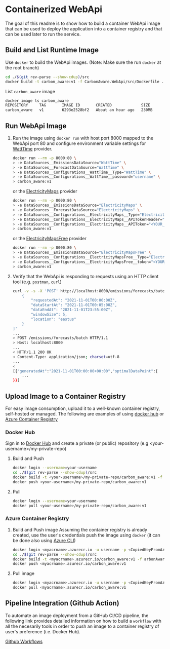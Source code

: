 # Containerized WebApi

The goal of this readme is to show how to build a container WebApi image that
can be used to deploy the application into a container registry and that can be
used later to run the service.

## Build and List Runtime Image

Use `docker` to build the WebApi images. (Note: Make sure the run `docker` at
the root branch)

```sh
cd ./$(git rev-parse --show-cdup)/src
docker build -t carbon_aware:v1 -f CarbonAware.WebApi/src/Dockerfile .
```

List `carbon_aware` image

```sh
docker image ls carbon_aware
REPOSITORY     TAG       IMAGE ID       CREATED             SIZE
carbon_aware   v1        6293e2528bf2   About an hour ago   230MB
```

## Run WebApi Image

1. Run the image using `docker run` with host port 8000 mapped to the WebApi
   port 80 and configure environment variable settings for
   [WattTime](https://www.watttime.org) provider.

   ```sh
   docker run --rm -p 8000:80 \
   > -e DataSources__EmissionsDataSource="WattTime" \
   > -e DataSources__ForecastDataSource="WattTime" \
   > -e DataSources__Configurations__WattTime__Type="WattTime" \
   > -e DataSources__Configurations__WattTime__password="username" \
   > carbon_aware:v1
   ```

   or the [ElectricityMaps](https://www.electricitymaps.com) provider

   ```sh
   docker run --rm -p 8000:80 \
   > -e DataSources__EmissionsDataSource="ElectricityMaps" \
   > -e DataSources__ForecastDataSource="ElectricityMaps" \
   > -e DataSources__Configurations__ElectricityMaps__Type="ElectricityMaps" \
   > -e DataSources__Configurations__ElectricityMaps__APITokenHeader="auth-token" \
   > -e DataSources__Configurations__ElectricityMaps__APIToken="<YOUR_ELECTRICITYMAPS_TOKEN>" \
   > carbon_aware:v1
   ```

   or the [ElectricityMapsFree](https://www.co2signal.com/) provider

   ```sh
   docker run --rm -p 8000:80 \
   > -e DataSources__EmissionsDataSource="ElectricityMapsFree" \
   > -e DataSources__Configurations__ElectricityMapsFree__Type="ElectricityMapsFree" \
   > -e DataSources__Configurations__ElectricityMapsFree__token="<YOUR_CO2SIGNAL_TOKEN>" \
   > carbon_aware:v1
   ```

1. Verify that the WebApi is responding to requests using an HTTP client tool
   (e.g. `postman`, `curl`)

   ```sh
   curl -v -s -X 'POST' http://localhost:8000/emissions/forecasts/batch  -H 'accept: */*' -H 'Content-Type: application/json' -d '[
       {
           "requestedAt": "2021-11-01T00:00:00Z",
           "dataStartAt": "2021-11-01T00:05:00Z",
           "dataEndAt": "2021-11-01T23:55:00Z",
           "windowSize": 5,
           "location": "eastus"
       }
   ]'
   ...
   > POST /emissions/forecasts/batch HTTP/1.1
   > Host: localhost:8000
   ...
   < HTTP/1.1 200 OK
   < Content-Type: application/json; charset=utf-8
   ...
   <
   [{"generatedAt":"2021-11-01T00:00:00+00:00","optimalDataPoint":{
       ...
   }}]
   ```

## Upload Image to a Container Registry

For easy image consumption, upload it to a well-known container registry,
self-hosted or managed. The following are examples of using
[docker hub](https://hub.docker.com) or
[Azure Container Registry](https://docs.microsoft.com/en-us/azure/container-registry/container-registry-quickstart-task-cli)

### Docker Hub

Sign in to [Docker Hub](https://hub.docker.com) and create a private (or public)
repository (e.g \<your-username>/my-private-repo)

1. Build and Push

   ```sh
   docker login --username=your-username
   cd ./$(git rev-parse --show-cdup)/src
   docker build -t <your-username>/my-private-repo/carbon_aware:v1 -f CarbonAware.WebApi/src/Dockerfile .
   docker push <your-username>/my-private-repo/carbon_aware:v1
   ```

1. Pull

   ```sh
   docker login --username=your-username
   docker pull <your-username>/my-private-repo/carbon_aware:v1
   ```

### Azure Container Registry

1. Build and Push image Assuming the container registry is already created, use
   the user's credentials push the image using `docker` (it can be done also
   using
   [Azure CLI](https://docs.microsoft.com/en-us/azure/container-registry/container-registry-tutorial-quick-task))

   ```sh
   docker login <myacrname>.azurecr.io -u username -p <CopiedKeyFromAzurePortal>
   cd ./$(git rev-parse --show-cdup)/src
   docker build -t <myacrname>.azurecr.io/carbon_aware:v1 -f arbonAware.WebApi/src/Dockerfile .
   docker push <myacrname>.azurecr.io/carbon_aware:v1
   ```

1. Pull image

   ```sh
   docker login <myacrname>.azurecr.io -u username -p <CopiedKeyFromAzurePortal>
   docker pull <myacrname>.azurecr.io/carbon_aware:v1
   ```

## Pipeline Integration (Github Action)

To automate an image deployment from a GitHub CI/CD pipeline, the following link
provides detailed information on how to build a `workflow` with all the
necesarily tools in order to push an image to a container registry of user's
preference (i.e. Docker Hub).

[Github Workflows](https://docs.github.com/en/actions/publishing-packages/publishing-docker-images#publishing-images-to-docker-hub)
